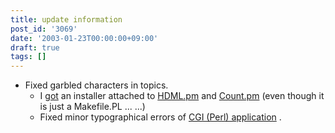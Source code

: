 ```yaml
---
title: update information
post_id: '3069'
date: '2003-01-23T00:00:00+09:00'
draft: true
tags: []
---
```


*   Fixed garbled characters in topics.
    *   I [got](https://danmaq.com/count) an installer attached to [HDML.pm](https://danmaq.com/hdml) and [Count.pm](https://danmaq.com/count) (even though it is just a Makefile.PL ... ...)
    *   Fixed minor typographical errors of [CGI (Perl) application](https://danmaq.com/category/products/apps) .
